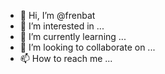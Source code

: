 - 👋 Hi, I’m @frenbat
- 👀 I’m interested in ...
- 🌱 I’m currently learning ...
- 💞️ I’m looking to collaborate on ...
- 📫 How to reach me ...

<!---
frenbat/frenbat is a ✨ special ✨ repository because its `README.md` (this file) appears on your GitHub profile.
You can click the Preview link to take a look at your changes.
--->
